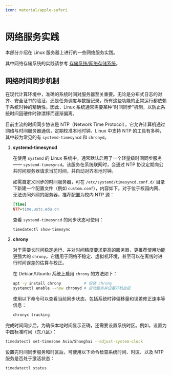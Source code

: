 ```yaml
---
icon: material/apple-safari
---
```


# 网络服务实践

本部分介绍在 Linux 服务器上进行的一些网络服务实践。

其中网络存储系统的实践请参考 [存储系统/网络存储系统](../storage/network.md)。

## 网络时间同步机制

在现代计算环境中，准确的系统时间对服务器至关重要。无论是分布式日志的对齐、安全证书的验证，还是任务调度与数据记录，所有这些功能的正常运行都依赖于系统时钟的精确性。因此，Linux 系统通常需要某种“时间同步”机制，以防止系统时间因硬件时钟漂移而逐渐偏离。

目前主流的时间同步协议是 NTP（Network Time Protocol），它允许计算机通过网络与时间服务器通信，定期校准本地时钟。Linux 中支持 NTP 的工具有多种，其中较为常见的有 `systemd-timesyncd` 和 `chronyd`。

1. **systemd-timesyncd**

    在使用 `systemd` 的 Linux 系统中，通常默认启用了一个轻量级时间同步服务 —— `systemd-timesyncd`。该服务在系统联网时，会通过 NTP 协议定期向公共时间服务器请求当前时间，并自动对齐本地时钟。


    如需自定义同步的时间服务器，可在 `/etc/systemd/timesyncd.conf.d/` 目录下新建一个配置文件（例如 `custom.conf`），内容如下。对于位于校园内网、无法访问外网的服务器，推荐配置为校内 NTP 源：

    ```ini
    [Time]
    NTP=time.ustc.edu.cn
    ```

    查看 `systemd-timesyncd` 的同步状态可使用：

    ```bash
    timedatectl show-timesync
    ```

2. **chrony**

    对于需要长时间稳定运行、并对时间精度要求更高的服务器，更推荐使用功能更强大的 `chrony`。它适用于网络不稳定、虚拟机环境，甚至可以在离线时进行时间误差的估算与校正。

    在 Debian/Ubuntu 系统上启用 `chrony` 的方法如下：

    ```bash
    apt -y install chrony          # 安装 chrony
    systemctl enable --now chronyd # 启动服务并设置开机自启
    ```

    使用以下命令可以查看当前同步状态，包括系统时钟偏移量和误差修正速率等信息：

    ```bash
    chronyc tracking
    ```

完成时间同步后，为确保本地时间显示正确，还需要设置系统时区。例如，设置为中国标准时间（东八区）：

```bash
timedatectl set-timezone Asia/Shanghai --adjust-system-clock
```

设置完时间同步服务和时区后，可使用以下命令检查系统时间、时区、以及 NTP 服务是否处于激活状态：

```bash
timedatectl status
```



